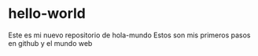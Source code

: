 # hello-world
Este es mi nuevo repositorio de hola-mundo
Estos son mis primeros pasos en github y el mundo web
